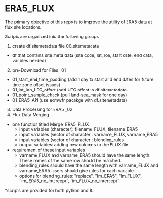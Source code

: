 # ERA5_FLUX

The primary objective of this repo is to improve the utility of ERA5 data at flux site locations. 

Scripts are organized into the following groups
1. create df.sitemetadata file 00_sitemetadata
- df that contains site meta data (site code, lat, lon, start date, end data, varibles needed)
2. pre-Download for Files _01
- 01_start_end_time_padding (add 1 day to start and end dates for future time zone offset issues)
- 01_lat_lon_UTC_offset (add UTC offest to df.sitemetadata)
- 01_point_sample_check (pull land-sea_mask for one day)
- 01_ERA5_API (use ecmwfr pacakge with df.sitemetadata)
3. Data Processing for ERA5 _02
4. Flux Data Merging
- one function titled Merge_ERA5_FLUX
  - input variables (character): filename_FLUX, filename_ERA5
  - input variables (vector of character): varname_FLUX, varname_ERA5
  - input variables (vector of character): blending_rules
  - output variables: adding new columns to the FLUX file
- requirement of these input variables
  - varname_FLUX and varname_ERA5 should have the same length. These names of the same row should be matched.
  - blending_rules should have the same length with varname_FLUX and varname_ERA5. users should give rules for each variable.
  - options for blending_rules: "replace", "lm_ERA5", "lm_FLUX", "lm_ERA5_no_intercept", "lm_FLUX_no_intercept"

*scripts are provided for both python and R.
